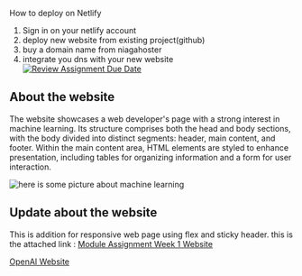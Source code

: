 How to deploy on Netlify
1. Sign in on your netlify account
2. deploy new website from existing project(github)
3. buy a domain name from niagahoster
4. integrate you dns with your new website
[![Review Assignment Due Date](https://classroom.github.com/assets/deadline-readme-button-24ddc0f5d75046c5622901739e7c5dd533143b0c8e959d652212380cedb1ea36.svg)](https://classroom.github.com/a/J5s2e_vk)

## About the website

The website showcases a web developer's page with a strong interest in machine learning. Its structure comprises both the head and body sections, with the body divided into distinct segments: header, main content, and footer. Within the main content area, HTML elements are styled to enhance presentation, including tables for organizing information and a form for user interaction.

![here is some picture about machine learning](https://th.bing.com/th/id/OIP.BpoJ1Iy7AW8dM3lzumB-FwAAAA?rs=1&pid=ImgDetMain)

## Update about the website

This is addition for responsive web page using flex and sticky header.
this is the attached link : [Module Assignment Week 1 Website](https://fwzdevsweb.netlify.app/)

<a href="https://openai.com" target="_blank">OpenAI Website</a>
